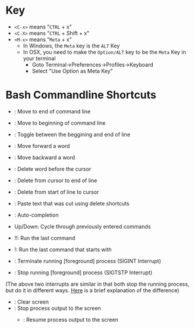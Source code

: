 # Key
- `<C-x>` means "`CTRL` + x"
- `<C-X>` means "`CTRL` + Shift + x"
- `<M-x>` means "`Meta` + x"
    - In Windows, the `Meta` key is the `ALT` Key
    - In OSX, you need to make the `Option/ALT` key to be the `Meta` Key in your
      terminal
        - Goto Terminal->Preferences->Profiles->Keyboard
        - Select "Use Option as Meta Key"

# Bash Commandline Shortcuts
- <C-e>: Move to end of command line
- <C-a>: Move to beginning of command line
- <C-x>: Toggle between the beggining and end of line
- <M-f>: Move forward a word
- <M-b>: Move backward a word

- <C-w>: Delete word before the cursor
- <C-k>: Delete from cursor to end of line
- <C-u>: Delete from start of line to cursor
- <C-y>: Paste text that was cut using delete shortcuts

- <TAB>: Auto-completion
- Up/Down: Cycle through previously entered commands
- !!: Run the last command
- !<pattern>: Run the last command that starts with <pattern>

- <C-c>: Terminate running [foreground] process (SIGINT Interrupt)
- <C-z>: Stop running [foreground] process (SIGTSTP Interrupt)

(The above two interrupts are similar in that both stop the running process, but
do it in different ways. [Here] is a brief explanation of the difference)

[Here]:(https://askubuntu.com/questions/510811/what-is-the-difference-between-ctrl-z-and-ctrl-c-in-the-terminal)

- <C-l>: Clear screen
- <C-s>: Stop process output to the screen
    - <C-q>: Resume process output to the screen
